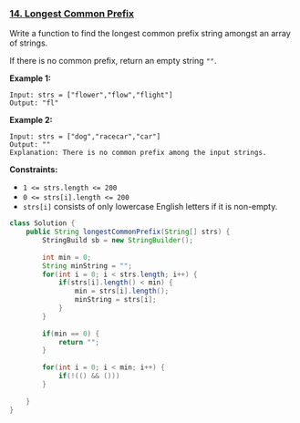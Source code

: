 ### [14. Longest Common Prefix](https://leetcode.com/problems/longest-common-prefix/)

Write a function to find the longest common prefix string amongst an array of strings.

If there is no common prefix, return an empty string `""`.

 

**Example 1:**

```
Input: strs = ["flower","flow","flight"]
Output: "fl"
```

**Example 2:**

```
Input: strs = ["dog","racecar","car"]
Output: ""
Explanation: There is no common prefix among the input strings.
```

 

**Constraints:**

- `1 <= strs.length <= 200`
- `0 <= strs[i].length <= 200`
- `strs[i]` consists of only lowercase English letters if it is non-empty.



```java
class Solution {
    public String longestCommonPrefix(String[] strs) {
        StringBuild sb = new StringBuilder();
        
        int min = 0;
        String minString = "";
        for(int i = 0; i < strs.length; i++) {
            if(strs[i].length() < min) {
                min = strs[i].length();
                minString = strs[i];
            }
        }
        
        if(min == 0) {
            return "";
        }
        
        for(int i = 0; i < min; i++) {
            if(!(() && ()))
        }
        
    }
}
```

